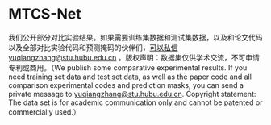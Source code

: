 # MTCS-Net
我们公开部分对比实验结果。如果需要训练集数据和测试集数据，以及和论文代码以及全部对比实验代码和预测掩码的伙伴们，可以私信yuqiangzhang@stu.hubu.edu.cn 。版权声明：数据集仅供学术交流，不可申请专利或商用。（We publish some comparative experimental results. If you need training set data and test set data, as well as the paper code and all comparison experimental codes and prediction masks, you can send a private message to yuqiangzhang@stu.hubu.edu.cn. Copyright statement: The data set is for academic communication only and cannot be patented or commercially used.）
